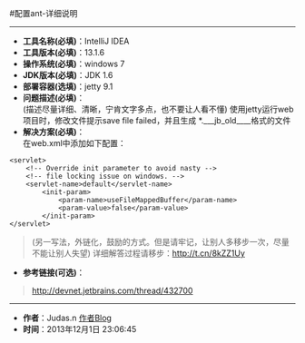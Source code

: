#配置ant-详细说明

---

* **工具名称(必填)**：IntelliJ IDEA
* **工具版本(必填)**：13.1.6
* **操作系统(必填)**：windows 7
* **JDK版本(必填)**：JDK 1.6
* **部署容器(选填)**：jetty 9.1
* **问题描述(必填)**：  
(描述尽量详细、清晰，宁肯文字多点，也不要让人看不懂)
使用jetty运行web项目时，修改文件提示save file failed，并且生成 *.\___jb\_old\____格式的文件
* **解决方案(必填)**：  
在web.xml中添加如下配置：
```
<servlet>       
	<!-- Override init parameter to avoid nasty -->       
	<!-- file locking issue on windows. -->       
	<servlet-name>default</servlet-name>       
		<init-param>           
			<param-name>useFileMappedBuffer</param-name>           
			<param-value>false</param-value>       
		</init-param> 
</servlet>
```
>(另一写法，外链化，鼓励的方式。但是请牢记，让别人多移步一次，尽量不能让别人失望)
>详细解答过程请移步：http://t.cn/8kZZ1Uy

* **参考链接(可选)**：
>http://devnet.jetbrains.com/thread/432700

---

* **作者**：Judas.n [作者Blog](http://www.YouMeek.com "个人博客")
* **时间**：2013年12月1日 23:06:45
